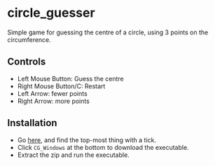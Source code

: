 # circle_guesser

Simple game for guessing the centre of a circle, using 3 points on the circumference.

## Controls
 - Left Mouse Button: Guess the centre
 - Right Mouse Button/C: Restart
 - Left Arrow: fewer points
 - Right Arrow: more points
 
## Installation
 - Go [here](https://github.com/Epacnoss/circle_guesser/actions/workflows/build.yml), and find the top-most thing with a tick.
 - Click `CG_Windows` at the bottom to download the executable.
 - Extract the zip and run the executable.
